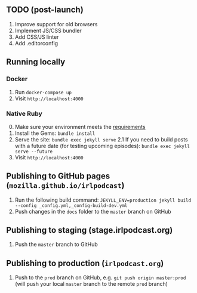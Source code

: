 ## TODO (post-launch)

1. Improve support for old browsers
2. Implement JS/CSS bundler
3. Add CSS/JS linter
4. Add .editorconfig

## Running locally

### Docker

1. Run `docker-compose up`
2. Visit `http://localhost:4000`

### Native Ruby

0. Make sure your environment meets the [requirements](https://jekyllrb.com/docs/installation/#requirements)
1. Install the Gems: `bundle install`
2. Serve the site: `bundle exec jekyll serve`
2.1 If you need to build posts with a future date (for testing upcoming episodes): `bundle exec jekyll serve --future`
3. Visit `http://localhost:4000`

## Publishing to GitHub pages (`mozilla.github.io/irlpodcast`)

1. Run the following build command: `JEKYLL_ENV=production jekyll build --config _config.yml,_config-build-dev.yml`
2. Push changes in the `docs` folder to the `master` branch on GitHub

## Publishing to staging (stage.irlpodcast.org)

1. Push the `master` branch to GitHub

## Publishing to production (`irlpodcast.org`)

1. Push to the `prod` branch on GitHub, e.g. `git push origin master:prod` (will push your local `master` branch to the remote `prod` branch)
